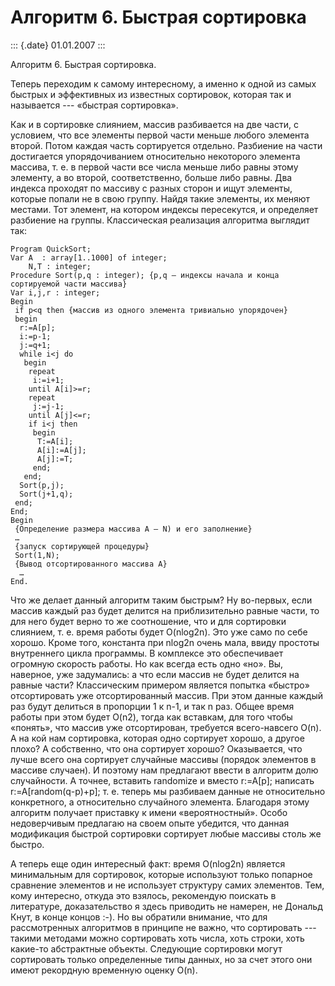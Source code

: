 Алгоритм 6. Быстрая сортировка
==============================

::: {.date}
01.01.2007
:::

Алгоритм 6. Быстрая сортировка.

Теперь переходим к самому интересному, а именно к одной из самых быстрых
и эффективных из известных сортировок, которая так и называется ---
«быстрая сортировка».

Как и в сортировке слиянием, массив разбивается на две части, с
условием, что все элементы первой части меньше любого элемента второй.
Потом каждая часть сортируется отдельно. Разбиение на части достигается
упорядочиванием относительно некоторого элемента массива, т. е. в первой
части все числа меньше либо равны этому элементу, а во второй,
соответственно, больше либо равны. Два индекса проходят по массиву с
разных сторон и ищут элементы, которые попали не в свою группу. Найдя
такие элементы, их меняют местами. Тот элемент, на котором индексы
пересекутся, и определяет разбиение на группы. Классическая реализация
алгоритма выглядит так:

    Program QuickSort;
    Var A  : array[1..1000] of integer;
        N,T : integer; 
    Procedure Sort(p,q : integer); {p,q — индексы начала и конца сортируемой части массива}
    Var i,j,r : integer;
    Begin
     if p<q then {массив из одного элемента тривиально упорядочен}
     begin
      r:=A[p];
      i:=p-1;
      j:=q+1;
      while i<j do
       begin
        repeat
         i:=i+1;
        until A[i]>=r;
        repeat
         j:=j-1;
        until A[j]<=r;
        if i<j then
         begin
          T:=A[i];
          A[i]:=A[j];
          A[j]:=T;
         end;
       end;
      Sort(p,j);
      Sort(j+1,q);
     end;
    End;
    Begin
     {Определение размера массива A — N) и его заполнение}
     …
     {запуск сортирующей процедуры}
     Sort(1,N);
     {Вывод отсортированного массива A}
      …
    End.

Что же делает данный алгоритм таким быстрым? Ну во-первых, если массив
каждый раз будет делится на приблизительно равные части, то для него
будет верно то же соотношение, что и для сортировки слиянием, т. е.
время работы будет O(nlog2n). Это уже само по себе хорошо. Кроме того,
константа при nlog2n очень мала, ввиду простоты внутреннего цикла
программы. В комплексе это обеспечивает огромную скорость работы. Но как
всегда есть одно «но». Вы, наверное, уже задумались: а что если массив
не будет делится на равные части? Классическим примером является попытка
«быстро» отсортировать уже отсортированный массив. При этом данные
каждый раз будут делиться в пропорции 1 к n-1, и так n раз. Общее время
работы при этом будет O(n2), тогда как вставкам, для того чтобы
«понять», что массив уже отсортирован, требуется всего-навсего O(n). А
на кой нам сортировка, которая одно сортирует хорошо, а другое плохо? А
собственно, что она сортирует хорошо? Оказывается, что лучше всего она
сортирует случайные массивы (порядок элементов в массиве случаен). И
поэтому нам предлагают ввести в алгоритм долю случайности. А точнее,
вставить randomize и вместо r:=A\[p\]; написать r:=A\[random(q-p)+p\];
т. е. теперь мы разбиваем данные не относительно конкретного, а
относительно случайного элемента. Благодаря этому алгоритм получает
приставку к имени «вероятностный». Особо недоверчивым предлагаю на своем
опыте убедится, что данная модификация быстрой сортировки сортирует
любые массивы столь же быстро.

А теперь еще один интересный факт: время O(nlog2n) является минимальным
для сортировок, которые используют только попарное сравнение элементов и
не использует структуру самих элементов. Тем, кому интересно, откуда это
взялось, рекомендую поискать в литературе, доказательство я здесь
приводить не намерен, не Дональд Кнут, в конце концов :-). Но вы
обратили внимание, что для рассмотренных алгоритмов в принципе не важно,
что сортировать --- такими методами можно сортировать хоть числа, хоть
строки, хоть какие-то абстрактные объекты. Следующие сортировки могут
сортировать только определенные типы данных, но за счет этого они имеют
рекордную временную оценку O(n).
